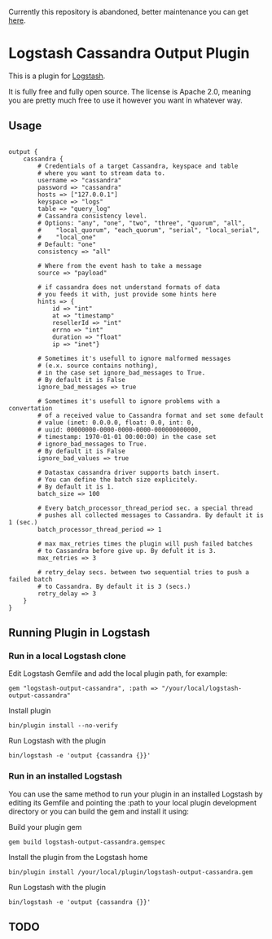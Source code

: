 Currently this repository is abandoned, better maintenance you can get [here](https://github.com/eladamitpxi/logstash-output-cassandra/).

# Logstash Cassandra Output Plugin

This is a plugin for [Logstash](https://github.com/elasticsearch/logstash).

It is fully free and fully open source. The license is Apache 2.0, meaning you are pretty much free to use it however you want in whatever way.

## Usage

<pre><code>
output {
    cassandra {
        # Credentials of a target Cassandra, keyspace and table
        # where you want to stream data to.
        username => "cassandra"
        password => "cassandra"
        hosts => ["127.0.0.1"]
        keyspace => "logs"
        table => "query_log"
        # Cassandra consistency level.
        # Options: "any", "one", "two", "three", "quorum", "all",
        #    "local_quorum", "each_quorum", "serial", "local_serial",
        #    "local_one"
        # Default: "one"
        consistency => "all"
        
        # Where from the event hash to take a message
        source => "payload"
        
        # if cassandra does not understand formats of data
        # you feeds it with, just provide some hints here
        hints => {
            id => "int"
            at => "timestamp"
            resellerId => "int"
            errno => "int"
            duration => "float"
            ip => "inet"}
            
        # Sometimes it's usefull to ignore malformed messages
        # (e.x. source contains nothing),
        # in the case set ignore_bad_messages to True.
        # By default it is False
        ignore_bad_messages => true
        
        # Sometimes it's usefull to ignore problems with a convertation
        # of a received value to Cassandra format and set some default
        # value (inet: 0.0.0.0, float: 0.0, int: 0,
        # uuid: 00000000-0000-0000-0000-000000000000,
        # timestamp: 1970-01-01 00:00:00) in the case set
        # ignore_bad_messages to True.
        # By default it is False
        ignore_bad_values => true
        
        # Datastax cassandra driver supports batch insert.
        # You can define the batch size explicitely.
        # By default it is 1.
        batch_size => 100
        
        # Every batch_processor_thread_period sec. a special thread
        # pushes all collected messages to Cassandra. By default it is 1 (sec.)
        batch_processor_thread_period => 1
        
        # max max_retries times the plugin will push failed batches
        # to Cassandra before give up. By defult it is 3.
        max_retries => 3
        
        # retry_delay secs. between two sequential tries to push a failed batch
        # to Cassandra. By default it is 3 (secs.)
        retry_delay => 3
    }
}
</code></pre>

## Running Plugin in Logstash
### Run in a local Logstash clone

Edit Logstash Gemfile and add the local plugin path, for example:
```
gem "logstash-output-cassandra", :path => "/your/local/logstash-output-cassandra"
```

Install plugin
```
bin/plugin install --no-verify
```
Run Logstash with the plugin
```
bin/logstash -e 'output {cassandra {}}'
```

### Run in an installed Logstash

You can use the same method to run your plugin in an installed Logstash by editing its Gemfile and pointing the :path to your local plugin development directory or you can build the gem and install it using:

Build your plugin gem
```
gem build logstash-output-cassandra.gemspec
```
Install the plugin from the Logstash home
```
bin/plugin install /your/local/plugin/logstash-output-cassandra.gem
```
Run Logstash with the plugin
```
bin/logstash -e 'output {cassandra {}}'
```

## TODO


